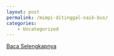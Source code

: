 ```yaml
---
layout: post
permalink: /mimpi-ditinggal-naik-bus/
categories:
    - Uncategorized
---
```


[Baca Selengkapnya](/10)